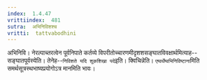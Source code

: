 ```yaml
---
index:  1.4.47
vrittiindex:  481
sutra:  अभिनिविशश्च
vritti:  tattvabodhini 
---
```


अभिनिवि। नेरल्पाच्तरत्वेन पूर्वनिपाते कर्तव्ये विपरीतोच्चारणमीदृशशसङ्घातविवक्षार्थमित्याह--सङ्घातपूर्वस्येति। तेनेह--`निविशते यदि शूकशिखा पदे`इति। क्विचिन्नेति। `एष्वर्थेष्वभिनिविष्टाना`मिति समर्थसूत्रस्थभाष्यप्रयोगोऽत्र मानमिति भावः।

